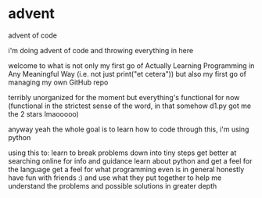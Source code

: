 # advent
advent of code

i'm doing advent of code and throwing everything in here

welcome to what is not only my first go of Actually Learning Programming in Any Meaningful Way (i.e. not just print("et cetera"))
but also my first go of managing my own GitHub repo

terribly unorganized for the moment but everything's functional for now (functional in the strictest sense of the word, in that somehow d1.py got me the 2 stars lmaooooo)

anyway yeah the whole goal is to learn how to code through this, i'm using python

using this to:
learn to break problems down into tiny steps
get better at searching online for info and guidance
learn about python and get a feel for the language
get a feel for what programming even is in general honestly 
have fun with friends :) and use what they put together to help me understand the problems and possible solutions in greater depth
